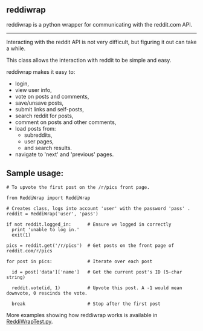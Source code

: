 reddiwrap
---------

reddiwrap is a python wrapper for communicating with the reddit.com API.

----

Interacting with the reddit API is not very difficult, but figuring it out can take a while.

This class allows the interaction with reddit to be simple and easy.

reddiwrap makes it easy to:

  * login,
  * view user info,
  * vote on posts and comments,
  * save/unsave posts,
  * submit links and self-posts,
  * search reddit for posts,
  * comment on posts and other comments,
  * load posts from:
    * subreddits,
    * user pages,
    * and search results.
  * navigate to 'next' and 'previous' pages.
  

Sample usage:
-------------

    # To upvote the first post on the /r/pics front page.
    
    from ReddiWrap import ReddiWrap
    
    # Creates class, logs into account 'user' with the password 'pass' .
    reddit = ReddiWrap('user', 'pass') 
    
    if not reddit.logged_in:      # Ensure we logged in correctly
      print 'unable to log in.'
      exit(1)
    
    pics = reddit.get('/r/pics')  # Get posts on the front page of reddit.com/r/pics
    
    for post in pics:             # Iterate over each post
      
      id = post['data']['name']   # Get the current post's ID (5-char string)
      
      reddit.vote(id, 1)          # Upvote this post. A -1 would mean downvote, 0 rescinds the vote.
      
      break                       # Stop after the first post


More examples showing how reddiwrap works is available in [ReddiWrapTest.py](https://github.com/derv82/reddiwrap/blob/master/ReddiWrapTest.py).

